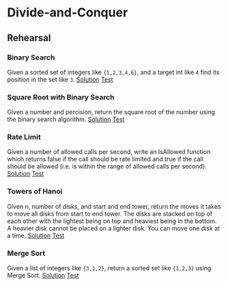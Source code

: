 # Divide-and-Conquer

## Rehearsal

### Binary Search
Given a sorted set of integers like `{1,2,3,4,6}`, and a target int like `4` find its position in the set like `3`. [Solution](binary_search.go) [Test](binary_search_test.go)

### Square Root with Binary Search
Given a number and percision, return the square root of the number using the binary search algorithm. [Solution](square_root.go) [Test](square_root_test.go)

### Rate Limit
Given a number of allowed calls per second, write an IsAllowed function which returns false if the call should be rate limited and true if the call should be allowed (i.e. is within the range of allowed calls per second). [Solution](rate_limit.go) [Test](rate_limit_test.go)

### Towers of Hanoi
Given n, number of disks, and start and end tower, return the moves it takes to move all disks from start to end tower. The disks are stacked on top of each other with the lightest being on top and heaviest being in the bottom. A heavier disk cannot be placed on a lighter disk. You can move one disk at a time. [Solution](towers_of_hanoi.go) [Test](towers_of_hanoi_test.go)

### Merge Sort
Given a list of integers like `{3,1,2}`, return a sorted set like `{1,2,3}` using Merge Sort. [Solution](merge_sort.go) [Test](merge_sort_test.go)